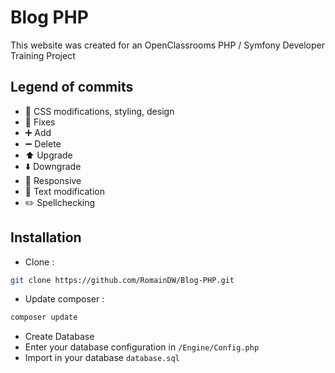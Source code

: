 # Blog PHP
This website was created for an OpenClassrooms PHP / Symfony Developer Training Project

## Legend of commits
* :art: CSS modifications, styling, design
* :wrench: Fixes
* :heavy_plus_sign: Add
* :heavy_minus_sign: Delete
* :arrow_up: Upgrade
* :arrow_down: Downgrade
* :iphone: Responsive
* :memo: Text modification
* :pencil2: Spellchecking

## Installation
* Clone : 
```bash
git clone https://github.com/RomainDW/Blog-PHP.git
```
* Update composer :
``` bash
composer update
```

* Create Database
* Enter your database configuration in `/Engine/Config.php`
* Import in your database `database.sql`